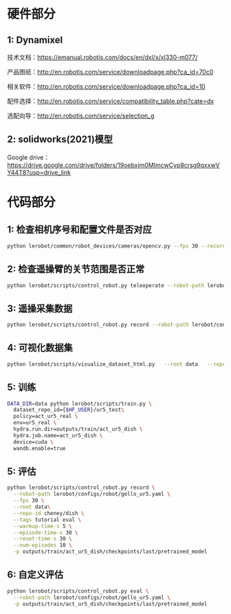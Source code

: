 # 硬件部分
## 1: Dynamixel
技术文档：https://emanual.robotis.com/docs/en/dxl/x/xl330-m077/

产品图纸：http://en.robotis.com/service/downloadpage.php?ca_id=70c0

相关软件：http://en.robotis.com/service/downloadpage.php?ca_id=10

配件选择：http://en.robotis.com/service/compatibility_table.php?cate=dx

选配向导：http://en.robotis.com/service/selection_g

## 2: solidworks(2021)模型
Google drive：https://drive.google.com/drive/folders/19oebxjm0MImcwCyp8crsg9qxxwVY44T8?usp=drive_link

# 代码部分
## 1: 检查相机序号和配置文件是否对应  
```bash
python lerobot/common/robot_devices/cameras/opencv.py --fps 30 --record-time-s 3
```
## 2: 检查遥操臂的关节范围是否正常 
```bash
python lerobot/scripts/control_robot.py teleoperate --robot-path lerobot/configs/robot/gello_ur5.yaml 
```

## 3: 遥操采集数据
```bash
python lerobot/scripts/control_robot.py record --robot-path lerobot/configs/robot/gello_ur5.yaml --repo-id cheney/dish --num-episodes 50
```

## 4: 可视化数据集
```bash
python lerobot/scripts/visualize_dataset_html.py   --root data   --repo-id cheney/dish
```

## 5: 训练
```bash
DATA_DIR=data python lerobot/scripts/train.py \
  dataset_repo_id={$HF_USER}/ur5_test\
  policy=act_ur5_real \
  env=ur5_real \
  hydra.run.dir=outputs/train/act_ur5_dish \
  hydra.job.name=act_ur5_dish \
  device=cuda \
  wandb.enable=true 
```
## 5: 评估
```bash
python lerobot/scripts/control_robot.py record \
  --robot-path lerobot/configs/robot/gello_ur5.yaml \
  --fps 30 \
  --root data\
  --repo-id cheney/dish \
  --tags tutorial eval \
  --warmup-time-s 5 \
  --episode-time-s 30 \
  --reset-time-s 30 \
  --num-episodes 10 \
  -p outputs/train/act_ur5_dish/checkpoints/last/pretrained_model
```
## 6: 自定义评估
```bash
python lerobot/scripts/control_robot.py eval \
  --robot-path lerobot/configs/robot/gello_ur5.yaml \
  -p outputs/train/act_ur5_dish/checkpoints/last/pretrained_model
```
